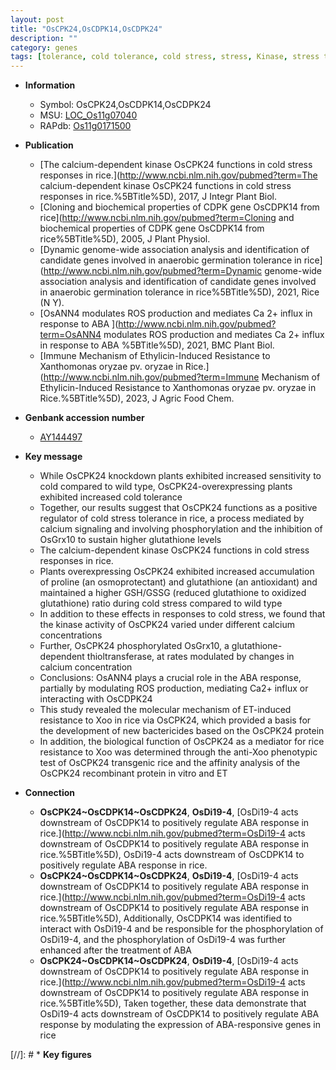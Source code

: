 ```yaml
---
layout: post
title: "OsCPK24,OsCDPK14,OsCDPK24"
description: ""
category: genes
tags: [tolerance, cold tolerance, cold stress, stress, Kinase, stress tolerance, stress response, calcium,  ABA , ABA, development, resistance, xoo, Xoo,  xoo ]
---
```


* **Information**  
    + Symbol: OsCPK24,OsCDPK14,OsCDPK24  
    + MSU: [LOC_Os11g07040](http://rice.uga.edu/cgi-bin/ORF_infopage.cgi?orf=LOC_Os11g07040)  
    + RAPdb: [Os11g0171500](http://rapdb.dna.affrc.go.jp/viewer/gbrowse_details/irgsp1?name=Os11g0171500)  

* **Publication**  
    + [The calcium-dependent kinase OsCPK24 functions in cold stress responses in rice.](http://www.ncbi.nlm.nih.gov/pubmed?term=The calcium-dependent kinase OsCPK24 functions in cold stress responses in rice.%5BTitle%5D), 2017, J Integr Plant Biol.
    + [Cloning and biochemical properties of CDPK gene OsCDPK14 from rice](http://www.ncbi.nlm.nih.gov/pubmed?term=Cloning and biochemical properties of CDPK gene OsCDPK14 from rice%5BTitle%5D), 2005, J Plant Physiol.
    + [Dynamic genome-wide association analysis and identification of candidate genes involved in anaerobic germination tolerance in rice](http://www.ncbi.nlm.nih.gov/pubmed?term=Dynamic genome-wide association analysis and identification of candidate genes involved in anaerobic germination tolerance in rice%5BTitle%5D), 2021, Rice (N Y).
    + [OsANN4 modulates ROS production and mediates Ca 2+ influx in response to ABA ](http://www.ncbi.nlm.nih.gov/pubmed?term=OsANN4 modulates ROS production and mediates Ca 2+ influx in response to ABA %5BTitle%5D), 2021, BMC Plant Biol.
    + [Immune Mechanism of Ethylicin-Induced Resistance to Xanthomonas oryzae pv. oryzae in Rice.](http://www.ncbi.nlm.nih.gov/pubmed?term=Immune Mechanism of Ethylicin-Induced Resistance to Xanthomonas oryzae pv. oryzae in Rice.%5BTitle%5D), 2023, J Agric Food Chem.

* **Genbank accession number**  
    + [AY144497](http://www.ncbi.nlm.nih.gov/nuccore/AY144497)

* **Key message**  
    + While OsCPK24 knockdown plants exhibited increased sensitivity to cold compared to wild type, OsCPK24-overexpressing plants exhibited increased cold tolerance
    + Together, our results suggest that OsCPK24 functions as a positive regulator of cold stress tolerance in rice, a process mediated by calcium signaling and involving phosphorylation and the inhibition of OsGrx10 to sustain higher glutathione levels
    + The calcium-dependent kinase OsCPK24 functions in cold stress responses in rice.
    + Plants overexpressing OsCPK24 exhibited increased accumulation of proline (an osmoprotectant) and glutathione (an antioxidant) and maintained a higher GSH/GSSG (reduced glutathione to oxidized glutathione) ratio during cold stress compared to wild type
    + In addition to these effects in responses to cold stress, we found that the kinase activity of OsCPK24 varied under different calcium concentrations
    + Further, OsCPK24 phosphorylated OsGrx10, a glutathione-dependent thioltransferase, at rates modulated by changes in calcium concentration
    + Conclusions: OsANN4 plays a crucial role in the ABA response, partially by modulating ROS production, mediating Ca2+ influx or interacting with OsCDPK24
    + This study revealed the molecular mechanism of ET-induced resistance to Xoo in rice via OsCPK24, which provided a basis for the development of new bactericides based on the OsCPK24 protein
    + In addition, the biological function of OsCPK24 as a mediator for rice resistance to Xoo was determined through the anti-Xoo phenotypic test of OsCPK24 transgenic rice and the affinity analysis of the OsCPK24 recombinant protein in vitro and ET

* **Connection**  
    + __OsCPK24~OsCDPK14~OsCDPK24__, __OsDi19-4__, [OsDi19-4 acts downstream of OsCDPK14 to positively regulate ABA response in rice.](http://www.ncbi.nlm.nih.gov/pubmed?term=OsDi19-4 acts downstream of OsCDPK14 to positively regulate ABA response in rice.%5BTitle%5D), OsDi19-4 acts downstream of OsCDPK14 to positively regulate ABA response in rice.
    + __OsCPK24~OsCDPK14~OsCDPK24__, __OsDi19-4__, [OsDi19-4 acts downstream of OsCDPK14 to positively regulate ABA response in rice.](http://www.ncbi.nlm.nih.gov/pubmed?term=OsDi19-4 acts downstream of OsCDPK14 to positively regulate ABA response in rice.%5BTitle%5D), Additionally, OsCDPK14 was identified to interact with OsDi19-4 and be responsible for the phosphorylation of OsDi19-4, and the phosphorylation of OsDi19-4 was further enhanced after the treatment of ABA
    + __OsCPK24~OsCDPK14~OsCDPK24__, __OsDi19-4__, [OsDi19-4 acts downstream of OsCDPK14 to positively regulate ABA response in rice.](http://www.ncbi.nlm.nih.gov/pubmed?term=OsDi19-4 acts downstream of OsCDPK14 to positively regulate ABA response in rice.%5BTitle%5D), Taken together, these data demonstrate that OsDi19-4 acts downstream of OsCDPK14 to positively regulate ABA response by modulating the expression of ABA-responsive genes in rice

[//]: # * **Key figures**  


